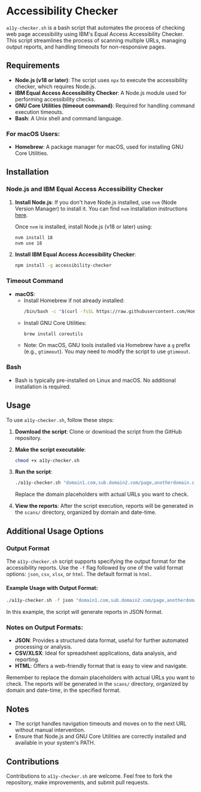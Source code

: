 # Accessibility Checker

`a11y-checker.sh` is a bash script that automates the process of checking web page accessibility using IBM's Equal Access Accessibility Checker. This script streamlines the process of scanning multiple URLs, managing output reports, and handling timeouts for non-responsive pages.

## Requirements

- **Node.js (v18 or later)**: The script uses `npx` to execute the accessibility checker, which requires Node.js.
- **IBM Equal Access Accessibility Checker**: A Node.js module used for performing accessibility checks.
- **GNU Core Utilities (timeout command)**: Required for handling command execution timeouts.
- **Bash**: A Unix shell and command language.

### For macOS Users:
- **Homebrew**: A package manager for macOS, used for installing GNU Core Utilities.

## Installation

### Node.js and IBM Equal Access Accessibility Checker

1. **Install Node.js**: If you don't have Node.js installed, use `nvm` (Node Version Manager) to install it. You can find `nvm` installation instructions [here](https://github.com/nvm-sh/nvm#installing-and-updating).

   Once `nvm` is installed, install Node.js (v18 or later) using:
   ```bash
   nvm install 18
   nvm use 18
   ```

2. **Install IBM Equal Access Accessibility Checker**:
   ```bash
   npm install -g accessibility-checker
   ```

### Timeout Command

- **macOS**:
  - Install Homebrew if not already installed:
    ```bash
    /bin/bash -c "$(curl -fsSL https://raw.githubusercontent.com/Homebrew/install/HEAD/install.sh)"
    ```
  - Install GNU Core Utilities:
    ```bash
    brew install coreutils
    ```
  - Note: On macOS, GNU tools installed via Homebrew have a `g` prefix (e.g., `gtimeout`). You may need to modify the script to use `gtimeout`.

### Bash
- Bash is typically pre-installed on Linux and macOS. No additional installation is required.

## Usage

To use `a11y-checker.sh`, follow these steps:

1. **Download the script**: Clone or download the script from the GitHub repository.

2. **Make the script executable**:
   ```bash
   chmod +x a11y-checker.sh
   ```

3. **Run the script**:
   ```bash
   ./a11y-checker.sh "domain1.com,sub.domain2.com/page,anotherdomain.com"
   ```
   Replace the domain placeholders with actual URLs you want to check.

4. **View the reports**: After the script execution, reports will be generated in the `scans/` directory, organized by domain and date-time.

## Additional Usage Options

### Output Format

The `a11y-checker.sh` script supports specifying the output format for the accessibility reports. Use the `-f` flag followed by one of the valid format options: `json`, `csv`, `xlsx`, or `html`. The default format is `html`.

#### Example Usage with Output Format:

```bash
./a11y-checker.sh -f json "domain1.com,sub.domain2.com/page,anotherdomain.com"
```

In this example, the script will generate reports in JSON format.

### Notes on Output Formats:
- **JSON**: Provides a structured data format, useful for further automated processing or analysis.
- **CSV/XLSX**: Ideal for spreadsheet applications, data analysis, and reporting.
- **HTML**: Offers a web-friendly format that is easy to view and navigate.

Remember to replace the domain placeholders with actual URLs you want to check. The reports will be generated in the `scans/` directory, organized by domain and date-time, in the specified format.

## Notes
- The script handles navigation timeouts and moves on to the next URL without manual intervention.
- Ensure that Node.js and GNU Core Utilities are correctly installed and available in your system's PATH.

## Contributions
Contributions to `a11y-checker.sh` are welcome. Feel free to fork the repository, make improvements, and submit pull requests.
